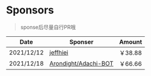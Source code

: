# Sponsors

> sponse后尽量自行PR哦

|Date|Sponser|Amount|
|-|-|-|
|2021/12/12|[jeffhiei](https://github.com/jeffhiei)|￥38.88|
|2021/12/18|[Arondight/Adachi-BOT](https://github.com/Arondight/Adachi-BOT)|￥66.66|
